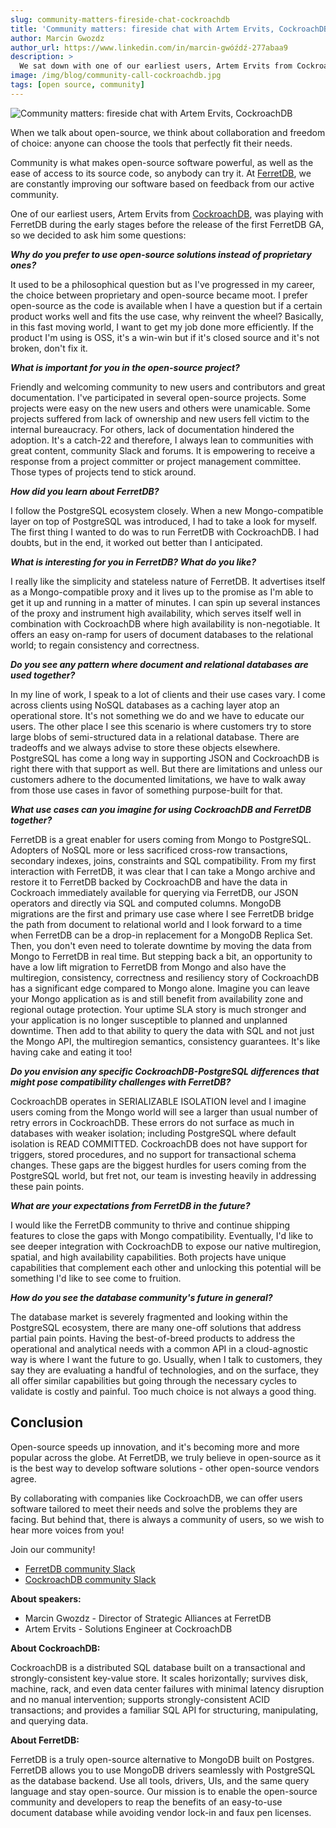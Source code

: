 ```yaml
---
slug: community-matters-fireside-chat-cockroachdb
title: 'Community matters: fireside chat with Artem Ervits, CockroachDB'
author: Marcin Gwozdz
author_url: https://www.linkedin.com/in/marcin-gwóźdź-277abaa9
description: >
  We sat down with one of our earliest users, Artem Ervits from CockroachDB to discuss about open source, the database community, and what he thinks of FerretDB.
image: /img/blog/community-call-cockroachdb.jpg
tags: [open source, community]
---
```


![Community matters: fireside chat with Artem Ervits, CockroachDB](/img/blog/community-call-cockroachdb.jpg)

When we talk about open-source, we think about collaboration and freedom of choice: anyone can choose the tools that perfectly fit their needs.

<!--truncate-->

Community is what makes open-source software powerful, as well as the ease of access to its source code, so anybody can try it.
At [FerretDB](https://www.ferretdb.io/), we are constantly improving our software based on feedback from our active community.

One of our earliest users, Artem Ervits from [CockroachDB](https://www.cockroachlabs.com/), was playing with FerretDB during the early stages before the release of the first FerretDB GA, so we decided to ask him some questions:

_**Why do you prefer to use open-source solutions instead of proprietary ones?**_

It used to be a philosophical question but as I've progressed in my career, the choice between proprietary and open-source became moot.
I prefer open-source as the code is available when I have a question but if a certain product works well and fits the use case, why reinvent the wheel?
Basically, in this fast moving world, I want to get my job done more efficiently.
If the product I'm using is OSS, it's a win-win but if it's closed source and it's not broken, don't fix it.

_**What is important for you in the open-source project?**_

Friendly and welcoming community to new users and contributors and great documentation.
I've participated in several open-source projects.
Some projects were easy on the new users and others were unamicable.
Some projects suffered from lack of ownership and new users fell victim to the internal bureaucracy.
For others, lack of documentation hindered the adoption.
It's a catch-22 and therefore, I always lean to communities with great content, community Slack and forums.
It is empowering to receive a response from a project committer or project management committee.
Those types of projects tend to stick around.

_**How did you learn about FerretDB?**_

I follow the PostgreSQL ecosystem closely.
When a new Mongo-compatible layer on top of PostgreSQL was introduced, I had to take a look for myself.
The first thing I wanted to do was to run FerretDB with CockroachDB.
I had doubts, but in the end, it worked out better than I anticipated.

_**What is interesting for you in FerretDB? What do you like?**_

I really like the simplicity and stateless nature of FerretDB.
It advertises itself as a Mongo-compatible proxy and it lives up to the promise as I'm able to get it up and running in a matter of minutes.
I can spin up several instances of the proxy and instrument high availability, which serves itself well in combination with CockroachDB where high availability is non-negotiable.
It offers an easy on-ramp for users of document databases to the relational world; to regain consistency and correctness.

_**Do you see any pattern where document and relational databases are used together?**_

In my line of work, I speak to a lot of clients and their use cases vary.
I come across clients using NoSQL databases as a caching layer atop an operational store.
It's not something we do and we have to educate our users.
The other place I see this scenario is where customers try to store large blobs of semi-structured data in a relational database.
There are tradeoffs and we always advise to store these objects elsewhere.
PostgreSQL has come a long way in supporting JSON and CockroachDB is right there with that support as well.
But there are limitations and unless our customers adhere to the documented limitations, we have to walk away from those use cases in favor of something purpose-built for that.

_**What use cases can you imagine for using CockroachDB and FerretDB together?**_

FerretDB is a great enabler for users coming from Mongo to PostgreSQL.
Adopters of NoSQL more or less sacrificed cross-row transactions, secondary indexes, joins, constraints and SQL compatibility.
From my first interaction with FerretDB, it was clear that I can take a Mongo archive and restore it to FerretDB backed by CockroachDB and have the data in Cockroach immediately available for querying via FerretDB, our JSON operators and directly via SQL and computed columns.
MongoDB migrations are the first and primary use case where I see FerretDB bridge the path from document to relational world and I look forward to a time when FerretDB can be a drop-in replacement for a MongoDB Replica Set.
Then, you don't even need to tolerate downtime by moving the data from Mongo to FerretDB in real time.
But stepping back a bit, an opportunity to have a low lift migration to FerretDB from Mongo and also have the multiregion, consistency, correctness and resiliency story of CockroachDB has a significant edge compared to Mongo alone.
Imagine you can leave your Mongo application as is and still benefit from availability zone and regional outage protection.
Your uptime SLA story is much stronger and your application is no longer susceptible to planned and unplanned downtime.
Then add to that ability to query the data with SQL and not just the Mongo API, the multiregion semantics, consistency guarantees.
It's like having cake and eating it too!

_**Do you envision any specific CockroachDB-PostgreSQL differences that might pose compatibility challenges with FerretDB?**_

CockroachDB operates in SERIALIZABLE ISOLATION level and I imagine users coming from the Mongo world will see a larger than usual number of retry errors in CockroachDB.
These errors do not surface as much in databases with weaker isolation; including PostgreSQL where default isolation is READ COMMITTED.
CockroachDB does not have support for triggers, stored procedures, and no support for transactional schema changes.
These gaps are the biggest hurdles for users coming from the PostgreSQL world, but fret not, our team is investing heavily in addressing these pain points.

_**What are your expectations from FerretDB in the future?**_

I would like the FerretDB community to thrive and continue shipping features to close the gaps with Mongo compatibility.
Eventually, I'd like to see deeper integration with CockroachDB to expose our native multiregion, spatial, and high availability capabilities.
Both projects have unique capabilities that complement each other and unlocking this potential will be something I'd like to see come to fruition.

_**How do you see the database community's future in general?**_

The database market is severely fragmented and looking within the PostgreSQL ecosystem, there are many one-off solutions that address partial pain points.
Having the best-of-breed products to address the operational and analytical needs with a common API in a cloud-agnostic way is where I want the future to go.
Usually, when I talk to customers, they say they are evaluating a handful of technologies, and on the surface, they all offer similar capabilities but going through the necessary cycles to validate is costly and painful.
Too much choice is not always a good thing.

## Conclusion

Open-source speeds up innovation, and it's becoming more and more popular across the globe.
At FerretDB, we truly believe in open-source as it is the best way to develop software solutions - other open-source vendors agree.

By collaborating with companies like CockroachDB, we can offer users software tailored to meet their needs and solve the problems they are facing.
But behind that, there is always a community of users, so we wish to hear more voices from you!

Join our community!

- [FerretDB community Slack](https://docs.ferretdb.io/#community)
- [CockroachDB community Slack](https://www.cockroachlabs.com/join-community/)

**About speakers:**

- Marcin Gwozdz - Director of Strategic Alliances at FerretDB
- Artem Ervits - Solutions Engineer at CockroachDB

**About CockroachDB:**

CockroachDB is a distributed SQL database built on a transactional and strongly-consistent key-value store.
It scales horizontally; survives disk, machine, rack, and even data center failures with minimal latency disruption and no manual intervention; supports strongly-consistent ACID transactions; and provides a familiar SQL API for structuring, manipulating, and querying data.

**About FerretDB:**

FerretDB is a truly open-source alternative to MongoDB built on Postgres.
FerretDB allows you to use MongoDB drivers seamlessly with PostgreSQL as the database backend.
Use all tools, drivers, UIs, and the same query language and stay open-source.
Our mission is to enable the open-source community and developers to reap the benefits of an easy-to-use document database while avoiding vendor lock-in and faux pen licenses.
